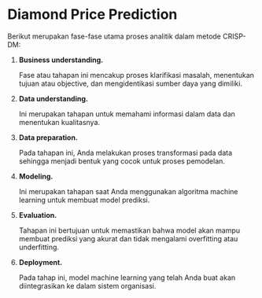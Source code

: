 # Diamond Price Prediction

Berikut merupakan fase-fase utama proses analitik dalam metode CRISP-DM:

1. **Business understanding.**
   
    Fase atau tahapan ini mencakup proses klarifikasi masalah, menentukan tujuan atau objective, dan mengidentikasi sumber daya yang dimiliki.
2. **Data understanding.**
   
    Ini merupakan tahapan untuk memahami informasi dalam data dan menentukan kualitasnya.
3. **Data preparation.**

    Pada tahapan ini, Anda melakukan proses transformasi pada data sehingga menjadi bentuk yang cocok untuk proses pemodelan.
4. **Modeling.**
 
    Ini merupakan tahapan saat Anda menggunakan algoritma machine learning untuk membuat model prediksi.
   
5. **Evaluation.**
 
    Tahapan ini bertujuan untuk memastikan bahwa model akan mampu membuat prediksi yang akurat dan tidak mengalami overfitting atau underfitting.
   
6. **Deployment.**
    
    Pada tahap ini, model machine learning yang telah Anda buat akan diintegrasikan ke dalam sistem organisasi. 
